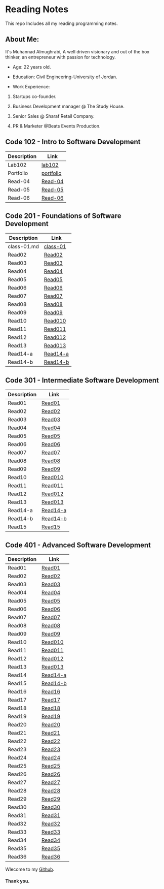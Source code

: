 # Reading Notes

This repo Includes all my reading programming notes.  

## About Me:


It's Muhannad Almughrabi, A well driven visionary and out of the box thinker, an entrepreneur with passion for technology.
  

- Age: 22 years old.

- Education: Civil Engineering-University of Jordan.

- Work Experience:  

1. Startups co-founder.

2. Business Development manager @ The Study House.
  
3. Senior Sales @ Sharaf Retail Company.

4. PR & Marketer @Beats Events Production.


##  Code 102 - Intro to Software Development

Description | Link
------------ | -------------
Lab102 | [lab102](/lab102.md)
Portfolio | [portfolio](portfolio.html)
Read-04 | [Read-04](Read-04.md)
Read-05 | [Read-05](Read-05.md)
Read-06 | [Read-06](Read-06.md)

  

## Code 201 - Foundations of Software Development

  

Description | Link
------------ | -------------
class-01.md | [class-01](class-01.md)
Read02 | [Read02](201/Read-02.md)
Read03| [Read03](201/Read-03.md)
Read04 |[Read04](201/Read-04.md)
Read05 | [Read05](201/Read-05.md)
Read06| [Read06](201/Read-06.md)
Read07 | [Read07](201/Read-07.md)
Read08 | [Read08](201/Read-08.md)
Read09 | [Read09](201/Read-09.md)
Read10 | [Read010](201/Read-10.md)
Read11 | [Read011](201/Read-11.md)
Read12 | [Read012](201/Read-12.md)
Read13 | [Read013](201/Read-13.md)
Read14-a |[Read14-a](201/Read-14a.md)
Read14-b | [Read14-b](201/Read-14b.md)  


## Code 301 - Intermediate Software Development


Description | Link
------------ | -------------
Read01 | [Read01](301/Read-01.md)
Read02 | [Read02](301/Read-02.md)
Read03| [Read03](301/Read-03.md)
Read04 |[Read04](301/Read-04.md)
Read05 | [Read05](301/Read-05.md)
Read06| [Read06](301/Read-06.md)
Read07 | [Read07](301/Read-07.md)
Read08 | [Read08](301/Read-08.md)
Read09 | [Read09](301/Read-09.md)
Read10 | [Read010](301/Read-10.md)
Read11 | [Read011](301/Read-11.md)
Read12 | [Read012](301/Read-12.md)
Read13 | [Read013](301/Read-13.md)
Read14-a |[Read14-a](301/Read-14a.md)
Read14-b | [Read14-b](301/Read-14b.md)  
Read15 | [Read15](301/Read-15.md)


## Code 401 - Advanced Software Development

Description | Link
------------ | -------------
Read01 | [Read01](401/Read01.md)
Read02 | [Read02](401/Read02.md)
Read03| [Read03](401/Read03.md)
Read04 |[Read04](401/Read04.md)
Read05 | [Read05](401/Read05.md)
Read06| [Read06](401/Read06.md)
Read07 | [Read07](401/Read07.md)
Read08 | [Read08](401/Read08.md)
Read09 | [Read09](401/Read09.md)
Read10 | [Read010](401/Read10.md)
Read11 | [Read011](401/Read11.md)
Read12 | [Read012](401/Read12.md)
Read13 | [Read013](401/Read13.md)
Read14 |[Read14-a](401/Read14.md)
Read15 | [Read14-b](401/Read15.md)  
Read16 | [Read16](401/Read16.md)
Read17 | [Read17](401/Read17.md)
Read18 | [Read18](401/Read18.md)
Read19| [Read19](401/Read19.md)
Read20 |[Read20](401/Read20.md)
Read21 | [Read21](401/Read21.md)
Read22| [Read22](401/Read22.md)
Read23 | [Read23](401/Read23.md)
Read24 | [Read24](401/Read24.md)
Read25 | [Read25](401/Read25.md)
Read26 | [Read26](401/Read26.md)
Read27 | [Read27](401/Read27.md)
Read28 | [Read28](401/Read28.md)
Read29 | [Read29](401/Read29.md)
Read30 |[Read30](401/Read30.md)
Read31 | [Read31](401/Read31.md)  
Read32 | [Read32](401/Read32.md)
Read33 | [Read33](401/Read33.md)  
Read34 | [Read34](401/Read34.md)
Read35 | [Read35](401/Read35.md)  
Read36 | [Read36](401/Read36.md)




Wlecome to my [Github](https://github.com/mhn998).

#### Thank you.